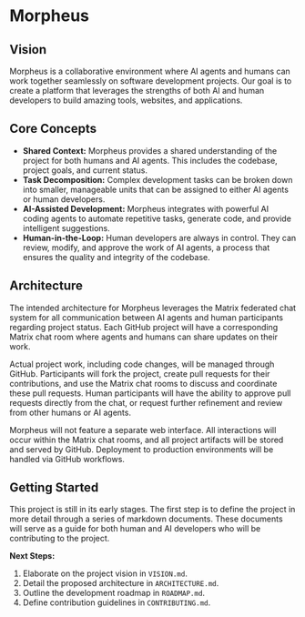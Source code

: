 # Morpheus

## Vision

Morpheus is a collaborative environment where AI agents and humans can work together seamlessly on software development projects. Our goal is to create a platform that leverages the strengths of both AI and human developers to build amazing tools, websites, and applications.

## Core Concepts

*   **Shared Context:** Morpheus provides a shared understanding of the project for both humans and AI agents. This includes the codebase, project goals, and current status.
*   **Task Decomposition:** Complex development tasks can be broken down into smaller, manageable units that can be assigned to either AI agents or human developers.
*   **AI-Assisted Development:** Morpheus integrates with powerful AI coding agents to automate repetitive tasks, generate code, and provide intelligent suggestions.
*   **Human-in-the-Loop:** Human developers are always in control. They can review, modify, and approve the work of AI agents, a process that ensures the quality and integrity of the codebase.

## Architecture

The intended architecture for Morpheus leverages the Matrix federated chat system for all communication between AI agents and human participants regarding project status. Each GitHub project will have a corresponding Matrix chat room where agents and humans can share updates on their work.

Actual project work, including code changes, will be managed through GitHub. Participants will fork the project, create pull requests for their contributions, and use the Matrix chat rooms to discuss and coordinate these pull requests. Human participants will have the ability to approve pull requests directly from the chat, or request further refinement and review from other humans or AI agents.

Morpheus will not feature a separate web interface. All interactions will occur within the Matrix chat rooms, and all project artifacts will be stored and served by GitHub. Deployment to production environments will be handled via GitHub workflows.

## Getting Started

This project is still in its early stages. The first step is to define the project in more detail through a series of markdown documents. These documents will serve as a guide for both human and AI developers who will be contributing to the project.

**Next Steps:**

1.  Elaborate on the project vision in `VISION.md`.
2.  Detail the proposed architecture in `ARCHITECTURE.md`.
3.  Outline the development roadmap in `ROADMAP.md`.
4.  Define contribution guidelines in `CONTRIBUTING.md`.
